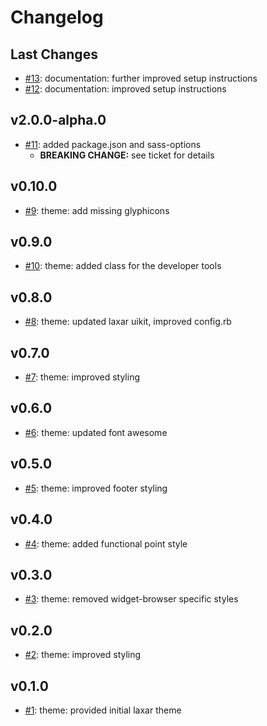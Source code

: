 # Changelog

## Last Changes

- [#13](https://github.com/LaxarJS/cube.theme/issues/13): documentation: further improved setup instructions
- [#12](https://github.com/LaxarJS/cube.theme/issues/12): documentation: improved setup instructions


## v2.0.0-alpha.0

- [#11](https://github.com/LaxarJS/cube.theme/issues/11): added package.json and sass-options
    + **BREAKING CHANGE:** see ticket for details


## v0.10.0

- [#9](https://github.com/LaxarJS/cube.theme/issues/9): theme: add missing glyphicons


## v0.9.0

- [#10](https://github.com/LaxarJS/cube.theme/issues/10): theme: added class for the developer tools


## v0.8.0

- [#8](https://github.com/LaxarJS/cube.theme/issues/8): theme: updated laxar uikit, improved config.rb


## v0.7.0

- [#7](https://github.com/LaxarJS/cube.theme/issues/7): theme: improved styling


## v0.6.0

- [#6](https://github.com/LaxarJS/cube.theme/issues/6): theme: updated font awesome


## v0.5.0

- [#5](https://github.com/LaxarJS/cube.theme/issues/5): theme: improved footer styling


## v0.4.0

- [#4](https://github.com/LaxarJS/cube.theme/issues/4): theme: added functional point style


## v0.3.0

- [#3](https://github.com/LaxarJS/cube.theme/issues/3): theme: removed widget-browser specific styles


## v0.2.0

- [#2](https://github.com/LaxarJS/cube.theme/issues/2): theme: improved styling


## v0.1.0

- [#1](https://github.com/LaxarJS/cube.theme/issues/1): theme: provided initial laxar theme
